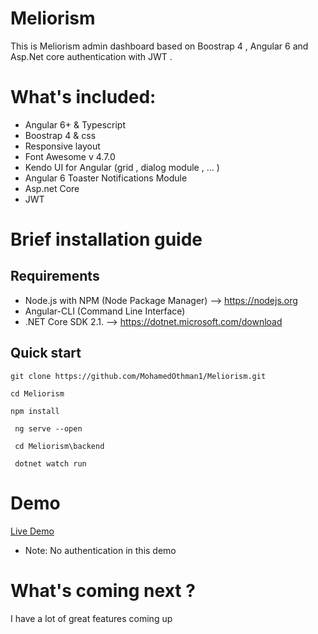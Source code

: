 # Meliorism
This is Meliorism admin dashboard based on Boostrap 4 , Angular 6 and Asp.Net core authentication with JWT . 

# What's included:
* Angular 6+ & Typescript
* Boostrap 4 & css
* Responsive layout 
* Font Awesome v 4.7.0
* Kendo UI for Angular (grid , dialog module , ... )
* Angular 6 Toaster Notifications Module
* Asp.net Core
* JWT

# Brief installation guide

## Requirements 
* Node.js with NPM (Node Package Manager) --> https://nodejs.org
* Angular-CLI (Command Line Interface)
* .NET Core SDK 2.1.   --> https://dotnet.microsoft.com/download

## Quick start 

``` 
git clone https://github.com/MohamedOthman1/Meliorism.git 
```
``` 
cd Meliorism
```
``` 
npm install 
```
``` 
 ng serve --open
```
``` 
 cd Meliorism\backend
```
``` 
 dotnet watch run
```
 
# Demo 

 [Live Demo](https://meliorism.herokuapp.com/)

* Note: No authentication in this demo
  
# What's coming next ?
  I have a lot of great features coming up
  
